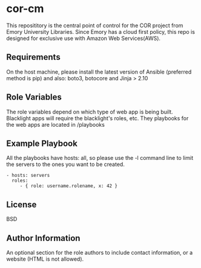 cor-cm
=========
This reposititory is the central point of control for the COR project from Emory University Libraries. Since Emory has a cloud first policy, this repo is designed for exclusive use with Amazon Web Services(AWS).


Requirements
------------
On the host machine, please install the latest version of Ansible (preferred method is pip) and also: boto3, botocore and Jinja > 2.10

Role Variables
--------------
The role variables depend on which type of web app is being built. Blacklight apps will require the blacklight's roles, etc. They playbooks for the web apps are located in /playbooks


Example Playbook
----------------

All the playbooks have hosts: all, so please use the -l command line to limit the servers to the ones you want to be created.

    - hosts: servers
      roles:
         - { role: username.rolename, x: 42 }

License
-------

BSD

Author Information
------------------

An optional section for the role authors to include contact information, or a website (HTML is not allowed).
